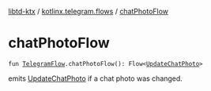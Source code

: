 [libtd-ktx](../index.md) / [kotlinx.telegram.flows](index.md) / [chatPhotoFlow](./chat-photo-flow.md)

# chatPhotoFlow

`fun `[`TelegramFlow`](../kotlinx.telegram.core/-telegram-flow/index.md)`.chatPhotoFlow(): Flow<`[`UpdateChatPhoto`](https://tdlibx.github.io/td/docs/org/drinkless/td/libcore/telegram/TdApi/UpdateChatPhoto.html)`>`

emits [UpdateChatPhoto](https://tdlibx.github.io/td/docs/org/drinkless/td/libcore/telegram/TdApi/UpdateChatPhoto.html) if a chat photo was changed.

